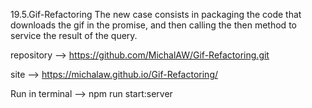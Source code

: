 19.5.Gif-Refactoring
The new case consists in packaging the code that downloads the gif in the promise, and then calling the then method to service the result of the query.

repository --> https://github.com/MichalAW/Gif-Refactoring.git

site --> https://michalaw.github.io/Gif-Refactoring/

Run in terminal --> npm run start:server
